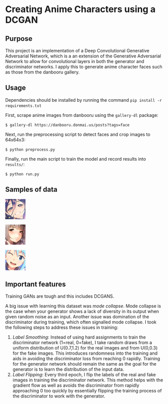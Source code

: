 # Creating Anime Characters using a DCGAN

## Purpose
This project is an implementation of a Deep Convolutional Generative Adversarial Network, which is a an extension of the Generative Adversarial Network to allow for convolutional layers in both the generator and discriminator networks. I apply this to generate anime character faces such as those from the danbooru gallery.

## Usage
Dependencies should be installed by running the command `pip install -r requirements.txt`

First, scrape anime images from danbooru using the `gallery-dl` package:
```
$ gallery-dl https://danbooru.donmai.us/posts?tags=face
```

Next, run the preprocessing script to detect faces and crop images to 64x64x3:
```
$ python preprocess.py
```

Finally, run the main script to train the model and record results into `results/`:
```
$ python run.py
```
## Samples of data
![](img/face_1000.png)

![](img/face_2000.png)

![](img/face_3000.png)

## Important features
Training GANs are tough and this includes DCGANS.

A big issue with learning this dataset was _mode collapse_. Mode collapse is the case when your generator shows a lack of diversity in its output when given random noise as an input. Another issue was domination of the discriminator during training, which often signalled mode collapse. I took the following steps to address these issues in training:

1. *Label Smoothing*: Instead of using hard assignments to train the discriminator network (1=real, 0=fake), I take random draws from a uniform distribution of U(0.7,1.2) for the real images and from U(0,0.3) for the fake images. This introduces randomness into the training and aids in avoiding the discriminator loss from reaching 0 rapidly. Training for the generator network should remain the same as the goal for the generator is to learn the distribution of the input data.  
2. *Label Flipping*: Every third epoch, I flip the labels of the real and fake images in training the discriminator network. This method helps with the gradient flow as well as avoids the discriminator from rapidly approaching 0 too quickly by essentially flipping the training process of the discriminator to work with the generator.
